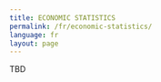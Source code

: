 ```yaml
---
title: ECONOMIC STATISTICS
permalink: /fr/economic-statistics/
language: fr
layout: page
---
```


TBD
